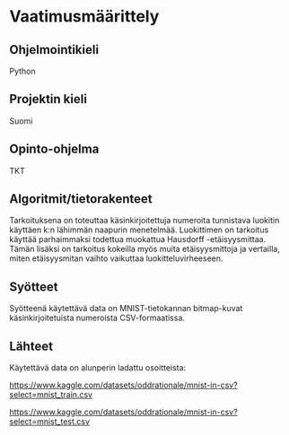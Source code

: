 # Vaatimusmäärittely

## Ohjelmointikieli

Python

## Projektin kieli

Suomi

## Opinto-ohjelma

TKT

## Algoritmit/tietorakenteet

Tarkoituksena on toteuttaa käsinkirjoitettuja numeroita tunnistava luokitin käyttäen k:n lähimmän naapurin menetelmää. Luokittimen on tarkoitus käyttää parhaimmaksi todettua muokattua Hausdorff -etäisyysmittaa. Tämän lisäksi on tarkoitus kokeilla myös muita etäisyysmittoja ja vertailla, miten etäisyysmitan vaihto vaikuttaa luokitteluvirheeseen.

## Syötteet

Syötteenä käytettävä data on MNIST-tietokannan bitmap-kuvat käsinkirjoitetuista numeroista CSV-formaatissa.

## Lähteet

Käytettävä data on alunperin ladattu osoitteista:

https://www.kaggle.com/datasets/oddrationale/mnist-in-csv?select=mnist_train.csv

https://www.kaggle.com/datasets/oddrationale/mnist-in-csv?select=mnist_test.csv

